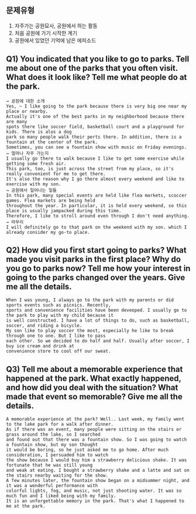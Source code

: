 ## 문제유형
1. 자주가는 공원묘사, 공원에서 하는 활동
2. 처음 공원에 가기 시작한 계기
3. 공원에서 있었던 기억에 남은 에피소드

## Q1) You indicated that you like to go to parks. Tell me about one of the parks that you often visit. What does it look like? Tell me what people do at the park.  
```
→ 공원에 대한 소개  
Yes, ~ I like going to the park because there is very big one near my place or nearby.  
Actually it's one of the best parks in my neighborhood because there are many 
spots there like soccer field, basketball court and a playground for kids. There is alos a dog
park so many people walk their perts there. In addition, there is a fountain at the center of the park.
Sometimes, you can see a fountain show with music on Friday evenings.  
→ 얼마나 자주 가는지  
I usually go there to walk because I like to get some exercise while getting some fresh air.  
This park, too, is just across the street from my place, so it's really convenient for me to get there.  
It's also the reason why I go there almost every weekend and like to exercise with my son.
→ 공원에서 일어나는 일들  
In this park, many special events are held like flea markets, scoccer games. Flea markets are being held
throughout the year. In particular, it is held every weekend, so this place is usually jampacked during this time.
Therefore, I like to stroll around even through I don't need anything.  
→ 마무리  
I will definitely go to that park on the weekend with my son. which I already consider my go-to place.  
```
## Q2) How did you first start going to parks? What made you visit parks in the first place? Why do you go to parks now? Tell me how your interest in going to the parks changed over the years. Give me all the details.  
```
When I was young, I always go to the park with my parents or did sports events such as picnics. Recently,
sports and convenience facilities have been deveoped. I usually go to the park to play with my child because it
is well constructed. I have a lot of things to do, such as basketball, soccer, and riding a bicycle.
My son like to play soccer the most, especially he like to break through one to one. But I like to pass
each other. So we decided to do half and half. Usually after soccer, I buy ice cream and drink at
convenience store to cool off our sweat.
```
## Q3) Tell me about a memorable experience that happened at the park. What exactly happened, and how did you deal with the situation? What made that event so memorable? Give me all the details.
```
A memorable experience at the park? Well.. Last week, my family went to the lake park for a walk after dinner.
As if there was an event, many people were sitting on the stairs or grass around the lake, so I searched
and found out that there was a fountain show. So I was going to watch a fountain show, but my son thought
it would be boring, so he just asked me to go home. After much consideration, I persuaded him to watch
the show because I would buy him a strawberry delicious shake. It was fortunate that he was still young
and weak at eating. I bought a strawberry shake and a latte and sat on the stairs nearby waiting for the show.
A few minutes later, the fountain show began on a midsummer night, and it was a wonderful performance with
colorful lights, fog, and music, not just shooting water. It was so much fun and I liked being with my family.
It is an unforgettable memory in the park. That's what I happened to me at the park.
```
